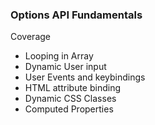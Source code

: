 ### Options API Fundamentals
Coverage

- Looping in Array
- Dynamic User input
- User Events and keybindings
- HTML attribute binding
- Dynamic CSS Classes
- Computed Properties